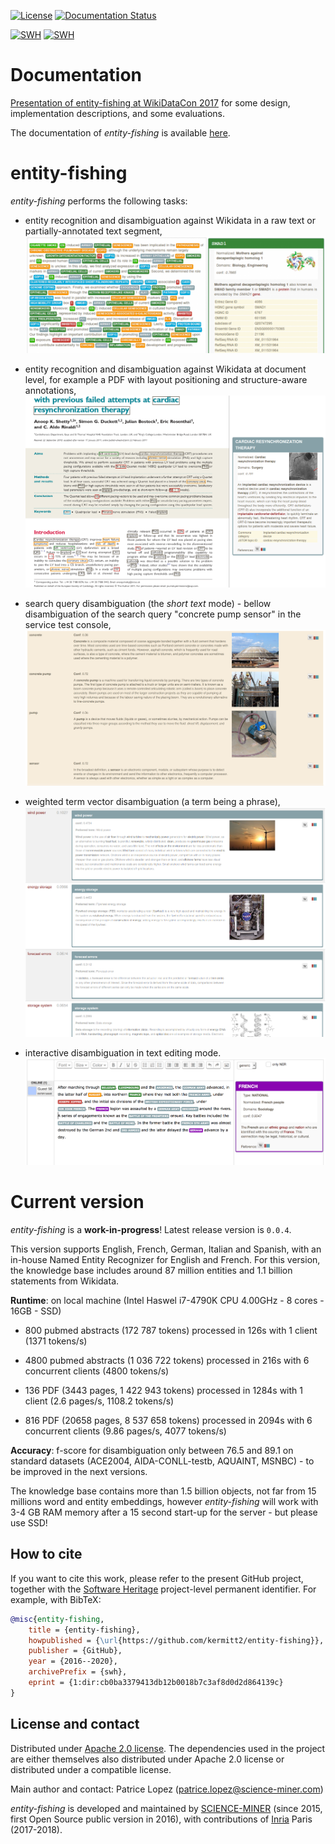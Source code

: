 [![License](http://img.shields.io/:license-apache-blue.svg)](http://www.apache.org/licenses/LICENSE-2.0.html)
[![Documentation Status](https://readthedocs.org/projects/nerd/badge/?version=latest)](https://readthedocs.org/projects/nerd/?badge=latest)
<!-- [![Build Status](https://travis-ci.org/kermitt2/nerd.svg?branch=master)](https://travis-ci.org/kermitt2/nerd) -->
<!-- [![Coverage Status](https://coveralls.io/repos/kermitt2/nerd/badge.svg)](https://coveralls.io/r/kermitt2/nerd) -->
[![SWH](https://archive.softwareheritage.org/badge/origin/https://github.com/kermitt2/entity-fishing/)](https://archive.softwareheritage.org/browse/origin/?origin_url=https://github.com/kermitt2/entity-fishing)
[![SWH](https://archive.softwareheritage.org/badge/swh:1:dir:cb0ba3379413db12b0018b7c3af8d0d2d864139c/)](https://archive.softwareheritage.org/swh:1:dir:cb0ba3379413db12b0018b7c3af8d0d2d864139c;origin=https://github.com/kermitt2/entity-fishing;visit=swh:1:snp:35f71f840768057e136d6ffd81834334fb38d8f8;anchor=swh:1:rev:d43ff0dfd4db8866dacfc47100206af05c28da8f;path=//)

# Documentation

[Presentation of entity-fishing at WikiDataCon 2017](https://grobid.s3.amazonaws.com/presentations/29-10-2017.pdf) for some design, implementation descriptions, and some evaluations.

The documentation of *entity-fishing* is available [here](http://nerd.readthedocs.io).

# entity-fishing

*entity-fishing* performs the following tasks:

* entity recognition and disambiguation against Wikidata in a raw text or partially-annotated text segment,
![entity-fishing](doc/images/screen1.png)

* entity recognition and disambiguation against Wikidata at document level, for example a PDF with layout positioning and structure-aware annotations,
![entity-fishing](doc/images/screen3.png)

* search query disambiguation (the _short text_ mode) - bellow disambiguation of the search query "concrete pump sensor" in the service test console,
![Search query disambiguation](doc/images/screen8.png)

* weighted term vector disambiguation (a term being a phrase),
![Search query disambiguation](doc/images/screen5.png)

* interactive disambiguation in text editing mode.  
![Editor with real time disambiguation](doc/images/screen6.png)

# Current version

*entity-fishing* is a **work-in-progress**! Latest release version is `0.0.4`. 

This version supports English, French, German, Italian and Spanish, with an in-house Named Entity Recognizer for English and French. For this version, the knowledge base includes around 87 million entities and 1.1 billion statements from Wikidata. 

**Runtime**: on local machine (Intel Haswel i7-4790K CPU 4.00GHz - 8 cores - 16GB - SSD)

* 800 pubmed abstracts (172 787 tokens) processed in 126s with 1 client (1371 tokens/s) 

* 4800 pubmed abstracts (1 036 722 tokens) processed in 216s with 6 concurrent clients (4800 tokens/s) 

* 136 PDF (3443 pages, 1 422 943 tokens) processed in 1284s with 1 client (2.6 pages/s, 1108.2 tokens/s)

* 816 PDF (20658 pages, 8 537 658 tokens) processed in 2094s with 6 concurrent clients (9.86 pages/s, 4077 tokens/s)

**Accuracy**: f-score for disambiguation only between 76.5 and 89.1 on standard datasets (ACE2004, AIDA-CONLL-testb, AQUAINT, MSNBC) - to be improved in the next versions.

The knowledge base contains more than 1.5 billion objects, not far from 15 millions word and entity embeddings, however *entity-fishing* will work with 3-4 GB RAM memory after a 15 second start-up for the server - but please use SSD! 

## How to cite

If you want to cite this work, please refer to the present GitHub project, together with the [Software Heritage](https://www.softwareheritage.org/) project-level permanent identifier. For example, with BibTeX:

```bibtex
@misc{entity-fishing,
    title = {entity-fishing},
    howpublished = {\url{https://github.com/kermitt2/entity-fishing}},
    publisher = {GitHub},
    year = {2016--2020},
    archivePrefix = {swh},
    eprint = {1:dir:cb0ba3379413db12b0018b7c3af8d0d2d864139c}
}
```

## License and contact

Distributed under [Apache 2.0 license](http://www.apache.org/licenses/LICENSE-2.0). The dependencies used in the project are either themselves also distributed under Apache 2.0 license or distributed under a compatible license. 

Main author and contact: Patrice Lopez (<patrice.lopez@science-miner.com>)

*entity-fishing* is developed and maintained by [SCIENCE-MINER](http://science-miner.com/entity-disambiguation/) (since 2015, first Open Source public version in 2016), with contributions of [Inria](http://inria.fr) Paris (2017-2018). 
